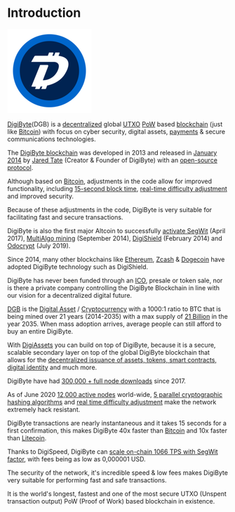 # Introduction

![](.gitbook/assets/192x192.png)

[DigiByte](https://digibyte.io/)\(DGB\) is a [decentralized](https://en.wikipedia.org/wiki/Decentralization) global [UTXO](https://en.wikipedia.org/wiki/Unspent_transaction_output) [PoW](https://en.wikipedia.org/wiki/Proof_of_work) based [blockchain](https://en.wikipedia.org/wiki/Blockchain) \(just like [Bitcoin](https://en.wikipedia.org/wiki/Bitcoin)\) with focus on cyber security, digital assets, [payments](ecosystem/payment-gateways.md) & secure communications technologies.

The [DigiByte blockchain](https://digibyte.org#blockchain) was developed in 2013 and released in [January 2014](https://bitcointalk.org/index.php?topic=408268.0) by [Jared Tate](https://dgbwiki.com/index.php?title=Original_author%28s%29) \(Creator & Founder of DigiByte\) with an [open-source protocol](https://osprotocol.com/).

Although based on [Bitcoin](https://en.wikipedia.org/wiki/Bitcoin), adjustments in the code allow for improved functionality, including [15-second block time](https://dgbwiki.com/index.php?title=DigiSpeed), [real-time difficulty adjustment](https://dgbwiki.com/index.php?title=DigiShield) and improved security.

Because of these adjustments in the code, DigiByte is very suitable for facilitating fast and secure transactions.

DigiByte is also the first major Altcoin to successfully [activate SegWit](https://twitter.com/digibytecoin/status/857995712843448320?lang=en) \(April 2017\), [MultiAlgo mining](https://dgbwiki.com/index.php?title=MultiAlgo) \(September 2014\), [DigiShield](https://dgbwiki.com/index.php?title=DigiShield) \(February 2014\) and [Odocrypt](https://dgbwiki.com/index.php?title=Odocrypt) \(July 2019\).

Since 2014, many other blockchains like [Ethereum](https://www.ethereum.org/), [Zcash](https://z.cash/) & [Dogecoin](https://dogecoin.com/) have adopted DigiByte technology such as DigiShield.

DigiByte has never been funded through an [ICO](https://en.wikipedia.org/wiki/Initial_coin_offering), presale or token sale, nor is there a private company controlling the DigiByte Blockchain in line with our vision for a decentralized digital future.

[DGB](https://dgbwiki.com/index.php?title=Cyptocurrency_%28DGB%29) is the [Digital Asset](https://en.wikipedia.org/wiki/Digital_asset) / [Cryptocurrency](https://en.wikipedia.org/wiki/Cryptocurrency) with a 1000:1 ratio to BTC that is being mined over 21 years \(2014-2035\) with a max supply of [21 Billion](https://dgbwiki.com/index.php?title=Why_so_many_coins%3F_21Billion) in the year 2035. When mass adoption arrives, average people can still afford to buy an entire DigiByte.

With [DigiAssets](https://dgbwiki.com/index.php?title=DigiAssets) you can build on top of DigiByte, because it is a secure, scalable secondary layer on top of the global DigiByte blockchain that allows for the [decentralized issuance of assets, tokens, smart contracts, digital identity](https://dgbwiki.com/index.php?title=What_makes_up_the_DigiByte_blockchain%3F) and much more.

DigiByte have had [300,000 + full node downloads](http://www.somsubhra.com/github-release-stats/?username=digibyte&repository=digibyte) since 2017.

As of June 2020 [12,000 active nodes](https://play.google.com/store/apps/details?id=com.noahseidman.digibytenodes) world-wide, [5 parallel cryptographic hashing algorithms](https://dgbwiki.com/index.php?title=DigiByte_Mining_Breakdown) and [real time difficulty adjustment](https://dgbwiki.com/index.php?title=DigiShield) make the network extremely hack resistant.

DigiByte transactions are nearly instantaneous and it takes 15 seconds for a first confirmation, this makes DigiByte 40x faster than [Bitcoin](https://en.wikipedia.org/wiki/Bitcoin) and 10x faster than [Litecoin](https://en.wikipedia.org/wiki/Litecoin).

Thanks to DigiSpeed, DigiByte can [scale on-chain 1066 TPS with SegWit factor](https://dgbwiki.com/index.php?title=DigiSpeed), with fees being as low as 0,000001 USD.

The security of the network, it's incredible speed & low fees makes DigiByte very suitable for performing fast and safe transactions.

It is the world's longest, fastest and one of the most secure UTXO \(Unspent transaction output\) PoW \(Proof of Work\) based blockchain in existence.


